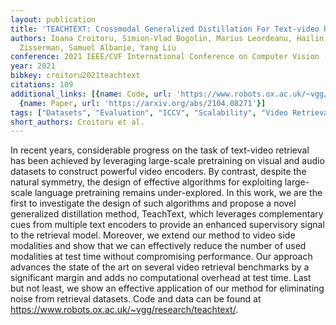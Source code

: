 ```yaml
---
layout: publication
title: 'TEACHTEXT: Crossmodal Generalized Distillation For Text-video Retrieval'
authors: Ioana Croitoru, Simion-Vlad Bogolin, Marius Leordeanu, Hailin Jin, Andrew
  Zisserman, Samuel Albanie, Yang Liu
conference: 2021 IEEE/CVF International Conference on Computer Vision (ICCV)
year: 2021
bibkey: croitoru2021teachtext
citations: 109
additional_links: [{name: Code, url: 'https://www.robots.ox.ac.uk/~vgg/research/teachtext/.'},
  {name: Paper, url: 'https://arxiv.org/abs/2104.08271'}]
tags: ["Datasets", "Evaluation", "ICCV", "Scalability", "Video Retrieval"]
short_authors: Croitoru et al.
---
```

In recent years, considerable progress on the task of text-video retrieval
has been achieved by leveraging large-scale pretraining on visual and audio
datasets to construct powerful video encoders. By contrast, despite the natural
symmetry, the design of effective algorithms for exploiting large-scale
language pretraining remains under-explored. In this work, we are the first to
investigate the design of such algorithms and propose a novel generalized
distillation method, TeachText, which leverages complementary cues from
multiple text encoders to provide an enhanced supervisory signal to the
retrieval model. Moreover, we extend our method to video side modalities and
show that we can effectively reduce the number of used modalities at test time
without compromising performance. Our approach advances the state of the art on
several video retrieval benchmarks by a significant margin and adds no
computational overhead at test time. Last but not least, we show an effective
application of our method for eliminating noise from retrieval datasets. Code
and data can be found at https://www.robots.ox.ac.uk/~vgg/research/teachtext/.